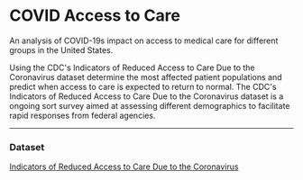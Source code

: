 # COVID Access to Care
An analysis of COVID-19s impact on access to medical care for different groups in the United States.

Using the CDC's Indicators of Reduced Access to Care Due to the Coronavirus dataset determine the most affected patient populations and predict when access to care is expected to return to normal. The CDC's Indicators of Reduced Access to Care Due to the Coronavirus dataset is a ongoing sort survey aimed at assessing different demographics to facilitate rapid responses from federal agencies. 

------------------

### Dataset
[Indicators of Reduced Access to Care Due to the Coronavirus](https://data.cdc.gov/NCHS/Indicators-of-Reduced-Access-to-Care-Due-to-the-Co/xb3p-q62w)
